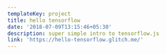 ```yaml
---
templateKey: project
title: hello tensorflow
date: '2018-07-09T13:15:46+05:30'
description: super simple intro to tensorflow.js
link: 'https://hello-tensorflow.glitch.me/'
---
```


